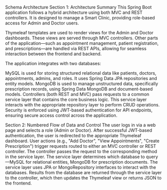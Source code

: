 Schema Architecture
Section 1: Architecture Summary
This Spring Boot application follows a hybrid architecture using both MVC and REST controllers. It is designed to manage a Smart Clinic, providing role-based access for Admin and Doctor users.

Thymeleaf templates are used to render views for the Admin and Doctor dashboards. These views are served through MVC controllers. Other parts of the application—such as appointment management, patient registration, and prescriptions—are handled via REST APIs, allowing for seamless interaction between the frontend and backend.

The application integrates with two databases:

MySQL is used for storing structured relational data like patients, doctors, appointments, admins, and roles. It uses Spring Data JPA repositories and entity models.
MongoDB is used to manage unstructured data, specifically prescription records, using Spring Data MongoDB and document-based models.
Controllers (both REST and MVC) pass requests to a common service layer that contains the core business logic. This service layer interacts with the appropriate repository layer to perform CRUD operations. Security is enforced using JWT-based authentication for API endpoints, ensuring secure access control across the application.

Section 2: Numbered Flow of Data and Control
The user logs in via a web page and selects a role (Admin or Doctor).
After successful JWT-based authentication, the user is redirected to the appropriate Thymeleaf dashboard.
User actions (e.g., "Add Doctor", "View Appointments", "Create Prescription") trigger requests routed to either an MVC controller or REST controller.
The controller passes the request to the corresponding method in the service layer.
The service layer determines which database to query—MySQL for relational entities, MongoDB for prescription documents.
The service layer uses JPA or MongoRepository interfaces to interact with the databases.
Results from the database are returned through the service layer to the controller, which then updates the Thymeleaf view or returns JSON to the frontend.
